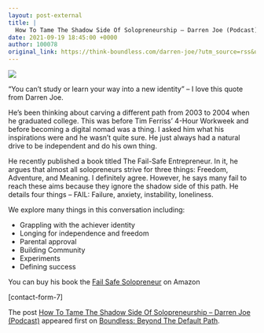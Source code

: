 ```yaml
---
layout: post-external
title: |
  How To Tame The Shadow Side Of Solopreneurship – Darren Joe (Podcast)
date: 2021-09-19 18:45:00 +0000
author: 100078
original_link: https://think-boundless.com/darren-joe/?utm_source=rss&utm_medium=rss&utm_campaign=darren-joe
---
```

![](https://i0.wp.com/think-boundless.com/wp-content/uploads/2021/09/darren-joe.jpg?resize=1024%2C576&ssl=1)

“You can’t study or learn your way into a new identity” – I love this quote from Darren Joe.  

He’s been thinking about carving a different path from 2003 to 2004 when he graduated college. This was before Tim Ferriss’ 4-Hour Workweek and before becoming a digital nomad was a thing. I asked him what his inspirations were and he wasn’t quite sure. He just always had a natural drive to be independent and do his own thing.  

He recently published a book titled The Fail-Safe Entrepreneur.  In it, he argues that almost all solopreneurs strive for three things: Freedom, Adventure, and Meaning.  I definitely agree.  However, he says many fail to reach these aims because they ignore the shadow side of this path.  He details four things – FAIL: Failure, anxiety, instability, loneliness.

We explore many things in this conversation including:

- Grappling with the achiever identity
- Longing for independence and freedom
- Parental approval
- Building Community
- Experiments
- Defining success

You can buy his book the [Fail Safe Solopreneur](https://amzn.to/2XwBVZF) on Amazon

[contact-form-7]

The post [How To Tame The Shadow Side Of Solopreneurship – Darren Joe (Podcast)](https://think-boundless.com/darren-joe/) appeared first on [Boundless: Beyond The Default Path](https://think-boundless.com).
